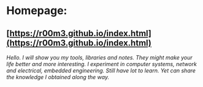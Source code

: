 # Homepage:
## [https://r00m3.github.io/index.html](https://r00m3.github.io/index.html)
_Hello. I will show you my tools, libraries and notes. They might make your life better and more interesting. I experiment in computer systems, network and electrical, embedded engineering. Still have lot to learn. Yet can share the knowledge I obtained along the way._
